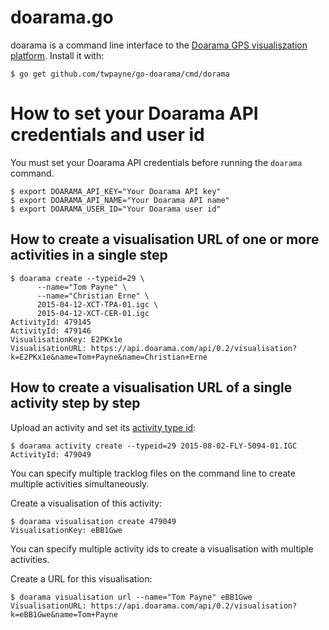 # doarama.go

doarama is a command line interface to the [Doarama GPS visualiszation
platform](http://www.doarama.com/).  Install it with:

    $ go get github.com/twpayne/go-doarama/cmd/dorama

# How to set your Doarama API credentials and user id

You must set your Doarama API credentials before running the `doarama` command.

    $ export DOARAMA_API_KEY="Your Doarama API key"
    $ export DOARAMA_API_NAME="Your Doarama API name"
    $ export DOARAMA_USER_ID="Your Doarama user id"

## How to create a visualisation URL of one or more activities in a single step

    $ doarama create --typeid=29 \
          --name="Tom Payne" \
          --name="Christian Erne" \
          2015-04-12-XCT-TPA-01.igc \
          2015-04-12-XCT-CER-01.igc
    ActivityId: 479145
    ActivityId: 479146
    VisualisationKey: E2PKx1e
    VisualisationURL: https://api.doarama.com/api/0.2/visualisation?k=E2PKx1e&name=Tom+Payne&name=Christian+Erne

## How to create a visualisation URL of a single activity step by step

Upload an activity and set its [activity type
id](https://api.doarama.com/api/0.2/activityType):

    $ doarama activity create --typeid=29 2015-08-02-FLY-5094-01.IGC
    ActivityId: 479049

You can specify multiple tracklog files on the command line to create multiple
activities simultaneously.

Create a visualisation of this activity:

    $ doarama visualisation create 479049
    VisualisationKey: eBB1Gwe

You can specify multiple activity ids to create a visualisation with multiple
activities.

Create a URL for this visualisation:

    $ doarama visualisation url --name="Tom Payne" eBB1Gwe
    VisualisationURL: https://api.doarama.com/api/0.2/visualisation?k=eBB1Gwe&name=Tom+Payne
